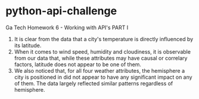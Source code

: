 # python-api-challenge
Ga Tech Homework 6 - Working with API's
PART I
1. It is clear from the data that a city's temperature is directly influenced by its latitude.
2. When it comes to wind speed, humidity and cloudiness, it is observable from our data that, while these attributes may have causal or correlary factors, latitude does not appear to be one of them.
3. We also noticed that, for all four weather attributes, the hemisphere a city is positioned in did not appear to have any significant impact on any of them. The data largely reflected similar patterns regardless of hemisphere.
